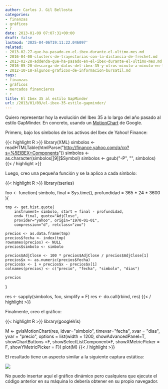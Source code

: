 ```yaml
---
author: Carlos J. Gil Bellosta
categories:
- finanzas
- gráficos
- r
date: 2013-01-09 07:07:31+00:00
draft: false
lastmod: '2025-04-06T19:11:22.046097'
related:
- 2013-02-27-que-ha-pasado-en-el-ibex-durante-el-ultimo-mes.md
- 2016-04-08-clusters-de-trayectorias-con-la-distancia-de-frechet.md
- 2013-02-28-addenda-que-ha-pasado-en-el-ibex-durante-el-ultimo-mes.md
- 2016-05-20-descarga-de-datos-del-ibex-35-y-otros-minuto-a-minuto-en-tiempo-casi-real.md
- 2012-10-18-algunos-graficos-de-informacion-bursatil.md
tags:
- finanzas
- gráficos
- mercados financieros
- r
title: El Ibex 35 al estilo GapMinder
url: /2013/01/09/el-ibex-35-estilo-gapminder/
---
```


Quiero representar hoy la evolución del Ibex 35 a lo largo del año pasado al estilo GapMinder. En concreto, usando un [MotionChart](https://developers.google.com/chart/interactive/docs/gallery/motionchart) de Google.

Primero, bajo los símbolos de los activos del Ibex de Yahoo! Finance:

{{< highlight R >}}
library(XML)
simbolos <- readHTMLTable(htmlParse("http://finance.yahoo.com/q/cp?s=%5EIBEX+Components"))
simbolos <- as.character(simbolos[[9]]$Symbol)
simbolos <- gsub("-P", "", simbolos)
{{< / highlight >}}

Luego, creo una pequeña función y se la aplico a cada símbolo:

{{< highlight R >}}
library(tseries)

foo  <- function( simbolo, final = Sys.time(), profundidad = 365 * 24 * 3600 ){

    tmp <- get.hist.quote(
        instrument= simbolo, start = final - profundidad,
        end= final, quote="AdjClose",
        provider="yahoo", origin="1970-01-01",
        compression="d", retclass="zoo")

    precios <- as.data.frame(tmp)
    precios$fecha <- index(tmp)
    rownames(precios) <- NULL
    precios$simbolo <- simbolo

    precios$AdjClose <- 100 * precios$AdjClose / precios$AdjClose[1]
    precios$x <- as.numeric(precios$fecha)
    precios$x <- 1 + precios$x - precios$x[1]
    colnames(precios) <- c("precio", "fecha", "simbolo", "dias")

    precios
}

res <- sapply(simbolos, foo, simplify = F)
res <- do.call(rbind, res)
{{< / highlight >}}

Finalmente, creo el gráfico:

{{< highlight R >}}
library(googleVis)

M <- gvisMotionChart(res,
    idvar="simbolo", timevar="fecha",
    xvar = "dias", yvar = "precio",
    options = list(width = 1200,
                showAdvancedPanel=T,
                showChartButtons =F,
                showSelectListComponent=F,
                showXMetricPicker = F,
                showYMetricPicker = F))
plot(M)
{{< / highlight >}}





El resultado tiene un aspecto similar a la siguiente captura estática:

[![](/wp-uploads/2013/01/ibex35_motionchart.png#center)
](/wp-uploads/2013/01/ibex35_motionchart.png#center)

No puedo insertar aquí el gráfico dinámico pero cualquiera que ejecute el código anterior en su máquina lo debería obtener en su propio navegador.